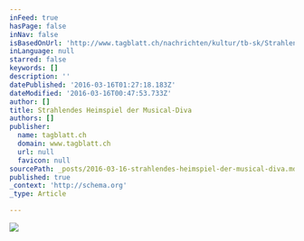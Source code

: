 ```yaml
---
inFeed: true
hasPage: false
inNav: false
isBasedOnUrl: 'http://www.tagblatt.ch/nachrichten/kultur/tb-sk/Strahlendes-Heimspiel-der-Musical-Diva;art188,3287230'
inLanguage: null
starred: false
keywords: []
description: ''
datePublished: '2016-03-16T01:27:18.183Z'
dateModified: '2016-03-16T00:47:53.733Z'
author: []
title: Strahlendes Heimspiel der Musical-Diva
authors: []
publisher:
  name: tagblatt.ch
  domain: www.tagblatt.ch
  url: null
  favicon: null
sourcePath: _posts/2016-03-16-strahlendes-heimspiel-der-musical-diva.md
published: true
_context: 'http://schema.org'
_type: Article

---
```

![](https://s3-us-west-2.amazonaws.com/the-grid-img/p/e6f5571af36edc79b1769a7a37e8c3be443360c9.jpg)